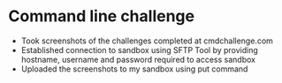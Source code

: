 # Command line challenge
- Took screenshots of the challenges completed at cmdchallenge.com
- Established connection to sandbox using SFTP Tool by providing hostname, username and password required to access sandbox
- Uploaded the screenshots to my sandbox using put command
